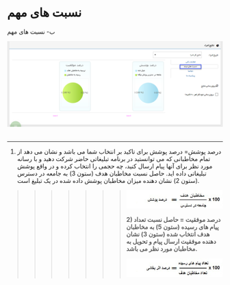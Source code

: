 # نسبت های مهم    

ب- نسبت های مهم

![](advertising-importantbalance.png)                                                                


--------------------------------------------------------------------------------------------------------------------------

1) درصد پوشش= درصد پوشش برای تاکید بر انتخاب شما می باشد و نشان می دهد از تمام مخاطبانی که می توانستید در برنامه تبلیغاتی حاضر شرکت دهید و با رسانه مورد نظر برای آنها پیام ارسال کنید، چه حجمی را انتخاب کرده و در واقع پوشش تبلیغاتی داده اید. حاصل نسبت مخاطبان هدف (ستون 3) به جامعه در دسترس (ستون 2) نشان دهنده میزان مخاطبان پوشش داده شده در یک تبلیغ است.

> > > > > > > ![](SignificantProportion/SignificantProportion2.jpg)
> > > > > > > 
> > > > > > > **2) درصد موفقیت = حاصل نسبت تعداد پیام های رسیده (ستون 5) به مخاطبان هدف انتخاب شده (ستون 3) نشان دهنده موفقیت ارسال پیام و تحویل به مخاطبان مورد نظر می باشد.**
> > > > > > > 
> > > > > > > ![](SignificantProportion/SignificantProportion3.jpg)